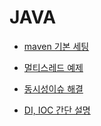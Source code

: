 # JAVA

* [maven 기본 세팅](https://byul91oh.tistory.com/304)

* [멀티스레드 예제](https://withhamit.tistory.com/522)

* [동시성이슈 해결](https://thalals.tistory.com/370)

* [DI, IOC 간단 설명](https://velog.io/@gillog/Spring-DIDependency-Injection)
